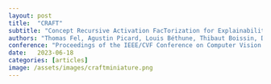 ```yaml
---
layout: post
title:  "CRAFT"
subtitle: "Concept Recursive Activation FacTorization for Explainability"
authors: "Thomas Fel, Agustin Picard, Louis Béthune, Thibaut Boissin, David Vigouroux, Julien Colin, Rémi Cadène, Thomas Serre"
conference: "Proceedings of the IEEE/CVF Conference on Computer Vision and Pattern Recognition (CVPR), 2023"
date:   2023-06-18
categories: [articles]
image: /assets/images/craftminiature.png
---
```

